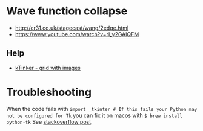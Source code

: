 Wave function collapse
===
* http://cr31.co.uk/stagecast/wang/2edge.html
* https://www.youtube.com/watch?v=rI_y2GAlQFM

Help
---
* [kTinker - grid with images](https://learnbyexample.github.io/practice_python_projects/square_tic_tac_toe/grid_and_images.html)

Troubleshooting
===
When the code fails with `import _tkinter # If this fails your Python may not be configured for Tk`
you can fix it on macos with `$ brew install python-tk`
See [stackoverflow post](https://stackoverflow.com/questions/5459444/tkinter-python-may-not-be-configured-for-tk).